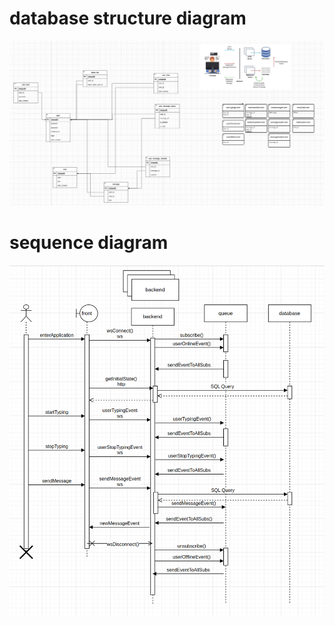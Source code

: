 # database structure diagram

![screenshot](./assets/db_and_macro.png)

# sequence diagram

![screenshot](./assets/sequence.png)
